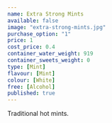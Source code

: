 ```yaml
---
name: Extra Strong Mints
available: false
image: "extra-strong-mints.jpg"
purchase_option: "1"
price: 1
cost_price: 0.4
container_water_weight: 919
container_sweets_weight: 0
type: [Mint]
flavour: [Mint]
colour: [White]
free: [Alcohol]
published: true
---
```

Traditional hot mints.
